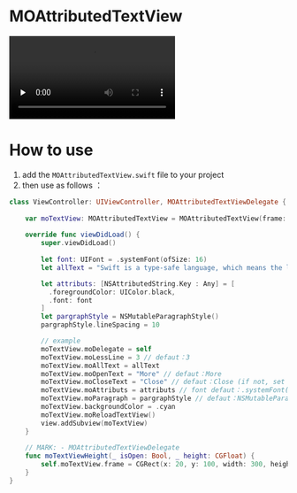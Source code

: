 # MOAttributedTextView
<video id="video" controls="" preload="none" poster=" ">
      <source id="mp4" src="https://github.com/moxiaohui/MOAttributedTextView/blob/main/openAndClose.mp4" type="video/mp4">
</video>

# How to use

1. add the `MOAttributedTextView.swift` file to your project
2. then use as follows ：

```swift
class ViewController: UIViewController, MOAttributedTextViewDelegate {
    
    var moTextView: MOAttributedTextView = MOAttributedTextView(frame: CGRect(x: 20, y: 100, width: 300, height: 300))
    
    override func viewDidLoad() {
        super.viewDidLoad()
        
        let font: UIFont = .systemFont(ofSize: 16)
        let allText = "Swift is a type-safe language, which means the language helps you to be clear about the types of values your code can work with. If part of your code requires a String, type safety prevents you from passing it an Int by mistake. Likewise, type safety prevents you from accidentally passing an optional String"

        let attributs: [NSAttributedString.Key : Any] = [
          .foregroundColor: UIColor.black,
          .font: font
        ]
        let pargraphStyle = NSMutableParagraphStyle()
        pargraphStyle.lineSpacing = 10

        // example
        moTextView.moDelegate = self
        moTextView.moLessLine = 3 // defaut：3
        moTextView.moAllText = allText
        moTextView.moOpenText = "More" // defaut：More
        moTextView.moCloseText = "Close" // defaut：Close (if not, set "")
        moTextView.moAttributs = attributs // font defaut：.systemFont(ofSize: 16)
        moTextView.moParagraph = pargraphStyle // defaut：NSMutableParagraphStyle()
        moTextView.backgroundColor = .cyan
        moTextView.moReloadTextView()
        view.addSubview(moTextView)
    }
    
    // MARK: - MOAttributedTextViewDelegate
    func moTextViewHeight(_ isOpen: Bool, _ height: CGFloat) {
        self.moTextView.frame = CGRect(x: 20, y: 100, width: 300, height: height)
    }
}
```





